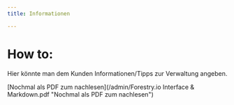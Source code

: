```yaml
---
title: Informationen

---
```

# How to:

Hier könnte man dem Kunden Informationen/Tipps zur Verwaltung angeben.

[Nochmal als PDF zum nachlesen](/admin/Forestry.io Interface & Markdown.pdf "Nochmal als PDF zum nachlesen")